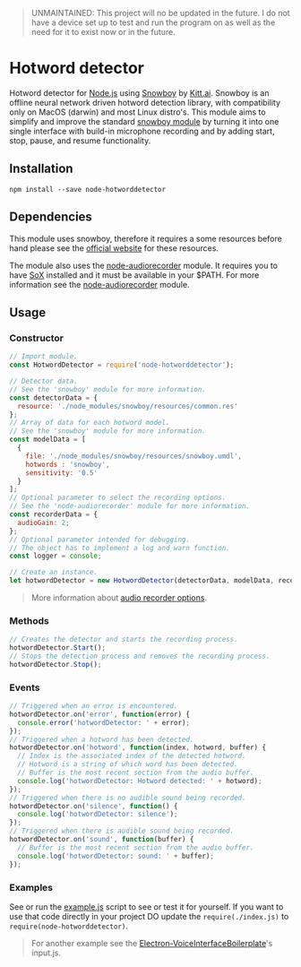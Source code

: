 > UNMAINTAINED: This project will no be updated in the future. I do not have a device set up to test and run the program on as well as the need for it to exist now or in the future.

# Hotword detector
Hotword detector for [Node.js](https://nodejs.org/) using [Snowboy](https://snowboy.kitt.ai/) by [Kitt.ai](https://kitt.ai/). Snowboy is an offline neural network driven hotword detection library, with compatibility only on MacOS (darwin) and most Linux distro's. This module aims to simplify and improve the standard [snowboy module](https://github.com/Kitt-AI/snowboy) by turning it into one single interface with build-in microphone recording and by adding start, stop, pause, and resume functionality.

## Installation
```
npm install --save node-hotworddetector
```

## Dependencies
This module uses snowboy, therefore it requires a some resources before hand please see the [official website](https://snowboy.kitt.ai/) for these resources.

The module also uses the [node-audiorecorder](https://github.com/RedKenrok/node-audiorecorder) module. It requires you to have [SoX](http://sox.sourceforge.net/) installed and it must be available in your $PATH. For more information see the [node-audiorecorder](https://github.com/RedKenrok/node-audiorecorder) module.

## Usage

### Constructor
```javascript
// Import module.
const HotwordDetector = require('node-hotworddetector');

// Detector data.
// See the 'snowboy' module for more information.
const detectorData = {
  resource: './node_modules/snowboy/resources/common.res'
};
// Array of data for each hotword model.
// See the 'snowboy' module for more information.
const modelData = [
  {
    file: './node_modules/snowboy/resources/snowboy.umdl',
    hotwords : 'snowboy',
    sensitivity: '0.5'
  }
];
// Optional parameter to select the recording options.
// See the 'node-audiorecorder' module for more information.
const recorderData = {
  audioGain: 2;
};
// Optional parameter intended for debugging.
// The object has to implement a log and warn function.
const logger = console;

// Create an instance.
let hotwordDetector = new HotwordDetector(detectorData, modelData, recorderData, logger);
```

> More information about [audio recorder options](https://github.com/RedKenrok/node-audiorecorder#constructor).

### Methods
```javascript
// Creates the detector and starts the recording process.
hotwordDetector.Start();
// Stops the detection process and removes the recording process.
hotwordDetector.Stop();
```

### Events
```javascript
// Triggered when an error is encountered.
hotwordDetector.on('error', function(error) {
  console.error('hotwordDetector: ' + error);
});
// Triggered when a hotword has been detected.
hotwordDetector.on('hotword', function(index, hotword, buffer) {
  // Index is the associated index of the detected hotword.
  // Hotword is a string of which word has been detected.
  // Buffer is the most recent section from the audio buffer.
  console.log('hotwordDetector: Hotword detected: ' + hotword);
});
// Triggered when there is no audible sound being recorded.
hotwordDetector.on('silence', function() {
  console.log('hotwordDetector: silence');
});
// Triggered when there is audible sound being recorded.
hotwordDetector.on('sound', function(buffer) {
  // Buffer is the most recent section from the audio buffer.
  console.log('hotwordDetector: sound: ' + buffer);
});
```

### Examples
See or run the [example.js](https://github.com/RedKenrok/node-hotworddetector/blob/master/example.js) script to see or test it for yourself. If you want to use that code directly in your project DO update the ``require(./index.js)`` to ``require(node-hotworddetector)``.

> For another example see the [Electron-VoiceInterfaceBoilerplate](https://github.com/RedKenrok/Electron-VoiceInterfaceBoilerplate)'s input.js.

